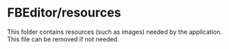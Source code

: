 # FBEditor/resources

This folder contains resources (such as images) needed by the application. This file can
be removed if not needed.
